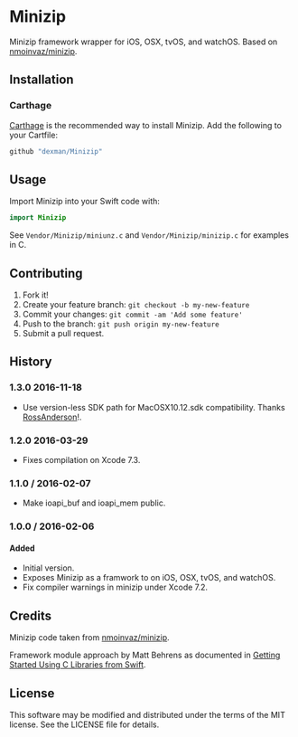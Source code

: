 # Minizip

Minizip framework wrapper for iOS, OSX, tvOS, and watchOS. Based on [nmoinvaz/minizip](https://github.com/nmoinvaz/minizip).

## Installation

### Carthage

[Carthage](https://github.com/carthage/carthage) is the recommended way to install Minizip. Add the following to your Cartfile:

```ruby
github "dexman/Minizip"
```

## Usage

Import Minizip into your Swift code with:

```swift
import Minizip
```

See `Vendor/Minizip/miniunz.c` and `Vendor/Minizip/minizip.c` for examples in C.

## Contributing

1. Fork it!
2. Create your feature branch: `git checkout -b my-new-feature`
3. Commit your changes: `git commit -am 'Add some feature'`
4. Push to the branch: `git push origin my-new-feature`
5. Submit a pull request.

## History

### 1.3.0 2016-11-18
- Use version-less SDK path for MacOSX10.12.sdk compatibility. Thanks [RossAnderson](https://github.com/RossAnderson)!.

### 1.2.0 2016-03-29
- Fixes compilation on Xcode 7.3.

### 1.1.0 / 2016-02-07
- Make ioapi_buf and ioapi_mem public.

### 1.0.0 / 2016-02-06
#### Added
- Initial version.
- Exposes Minizip as a framwork to on iOS, OSX, tvOS, and watchOS.
- Fix compiler warnings in minizip under Xcode 7.2.

## Credits

Minizip code taken from [nmoinvaz/minizip](https://github.com/nmoinvaz/minizip).

Framework module approach by Matt Behrens as documented in [Getting Started Using C Libraries from Swift](https://spin.atomicobject.com/2015/02/23/c-libraries-swift/).

## License

This software may be modified and distributed under the terms of the MIT license. See the LICENSE file for details.
